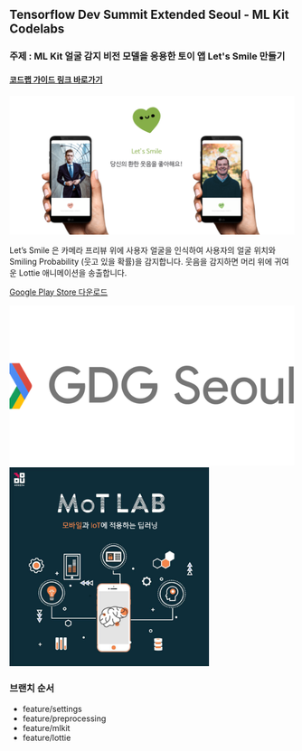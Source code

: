 ## Tensorflow Dev Summit Extended Seoul - ML Kit Codelabs

### 주제 : ML Kit 얼굴 감지 비전 모델을 응용한 토이 앱 Let's Smile 만들기

#### [코드랩 가이드 링크 바로가기](https://gdg-mlkit-codelabs.firebaseapp.com/)

![app_image](./img/app_image.png)

Let’s Smile 은 카메라 프리뷰 위에 사용자 얼굴을 인식하여 사용자의 얼굴 위치와 Smiling Probability (웃고 있을 확률)을 감지합니다. 웃음을 감지하면 머리 위에 귀여운 Lottie 애니메이션을 송출합니다.

[Google Play Store 다운로드](https://play.google.com/store/apps/details?id=jeongari.com.lusmile)

<img src='./img/gdg_seoul_logo.jpeg'>

<img src='./img/mot_slogan.png' width="70%" height="70%"> 



### 브랜치 순서

- feature/settings
- feature/preprocessing
- feature/mlkit
- feature/lottie
